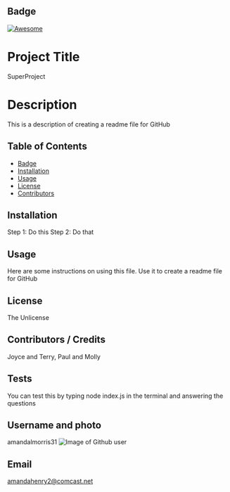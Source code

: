 
## Badge
[![Awesome](https://cdn.rawgit.com/sindresorhus/awesome/d7305f38d29fed78fa85652e3a63e154dd8e8829/media/badge.svg)](https://github.com/sindresorhus/awesome)

# Project Title
SuperProject 

# Description
This is a description of creating a readme file for GitHub

## Table of Contents

* [Badge](#Badge)
* [Installation](#Installation)
* [Usage](#Usage)
* [License](#License)
* [Contributors](#Contributors)

## Installation
Step 1: Do this  Step 2: Do that

## Usage
Here are some instructions on using this file.  Use it to create a readme file for GitHub

## License
The Unlicense

## Contributors / Credits
Joyce and Terry, Paul and Molly

## Tests
You can test this by typing node index.js in the terminal and answering the questions

## Username and photo
amandalmorris31
![Image of Github user](https://avatars0.githubusercontent.com/u/57371259?v=4)

## Email
amandahenry2@comcast.net

